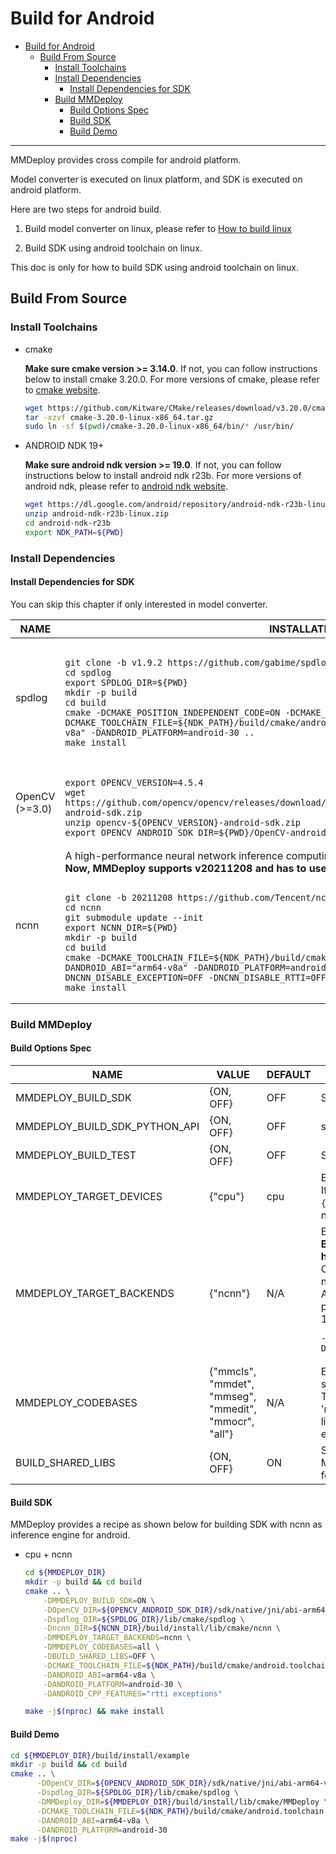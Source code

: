 # Build for Android

- [Build for Android](#build-for-android)
  - [Build From Source](#build-from-source)
    - [Install Toolchains](#install-toolchains)
    - [Install Dependencies](#install-dependencies)
      - [Install Dependencies for SDK](#install-dependencies-for-sdk)
    - [Build MMDeploy](#build-mmdeploy)
      - [Build Options Spec](#build-options-spec)
      - [Build SDK](#build-sdk)
      - [Build Demo](#build-demo)

---
MMDeploy provides cross compile for android platform.

Model converter is executed on linux platform, and SDK is executed on android platform.

Here are two steps for android build.

1. Build model converter on linux, please refer to [How to build linux](./linux.md)

2. Build SDK using android toolchain on linux.

This doc is only for how to build SDK using android toolchain on linux.

## Build From Source

### Install Toolchains

- cmake

    **Make sure cmake version >= 3.14.0**. If not, you can follow instructions below to install cmake 3.20.0. For more versions of cmake, please refer to [cmake website](https://cmake.org/install).

    ```bash
    wget https://github.com/Kitware/CMake/releases/download/v3.20.0/cmake-3.20.0-linux-x86_64.tar.gz
    tar -xzvf cmake-3.20.0-linux-x86_64.tar.gz
    sudo ln -sf $(pwd)/cmake-3.20.0-linux-x86_64/bin/* /usr/bin/
    ```

- ANDROID NDK 19+

    **Make sure android ndk version >= 19.0**. If not, you can follow instructions below to install android ndk r23b. For more versions of android ndk, please refer to [android ndk website](https://developer.android.com/ndk/downloads).

    ```bash
    wget https://dl.google.com/android/repository/android-ndk-r23b-linux.zip
    unzip android-ndk-r23b-linux.zip
    cd android-ndk-r23b
    export NDK_PATH=${PWD}
    ```

### Install Dependencies

#### Install Dependencies for SDK

You can skip this chapter if only interested in model converter.
<table>
<thead>
  <tr>
    <th>NAME </th>
    <th>INSTALLATION </th>
  </tr>
</thead>
<tbody>
  <tr>
    <td>spdlog </td>
    <td>
<pre><code>
git clone -b v1.9.2 https://github.com/gabime/spdlog.git
cd spdlog
export SPDLOG_DIR=${PWD}
mkdir -p build
cd build
cmake -DCMAKE_POSITION_INDEPENDENT_CODE=ON -DCMAKE_INSTALL_PREFIX=${SPDLOG_DIR} -DCMAKE_TOOLCHAIN_FILE=${NDK_PATH}/build/cmake/android.toolchain.cmake -DANDROID_ABI="arm64-v8a" -DANDROID_PLATFORM=android-30 ..
make install
</code></pre>
   </td>
  </tr>
  <tr>
    <td>OpenCV<br>(>=3.0) </td>
    <td>
<pre><code>
export OPENCV_VERSION=4.5.4
wget https://github.com/opencv/opencv/releases/download/${OPENCV_VERSION}/opencv-${OPENCV_VERSION}-android-sdk.zip
unzip opencv-${OPENCV_VERSION}-android-sdk.zip
export OPENCV_ANDROID_SDK_DIR=${PWD}/OpenCV-android-sdk
</code></pre>
    </td>

  </tr>
  <tr>
    <td>ncnn </td>
    <td>A high-performance neural network inference computing framework supporting for android.</br>
  <b> Now, MMDeploy supports v20211208 and has to use <code>git clone</code> to download it.</b><br>
<pre><code>
git clone -b 20211208 https://github.com/Tencent/ncnn.git
cd ncnn
git submodule update --init
export NCNN_DIR=${PWD}
mkdir -p build
cd build
cmake -DCMAKE_TOOLCHAIN_FILE=${NDK_PATH}/build/cmake/android.toolchain.cmake -DANDROID_ABI="arm64-v8a" -DANDROID_PLATFORM=android-30 -DNCNN_VULKAN=ON -DNCNN_DISABLE_EXCEPTION=OFF -DNCNN_DISABLE_RTTI=OFF ..
make install
</code></pre>
   </td>
  </tr>
</tbody>
</table>

### Build MMDeploy
#### Build Options Spec
<table>
<thead>
  <tr>
    <th>NAME</th>
    <th>VALUE</th>
    <th>DEFAULT</th>
    <th>REMARK</th>
  </tr>
</thead>
<tbody>
  <tr>
    <td>MMDEPLOY_BUILD_SDK</td>
    <td>{ON, OFF}</td>
    <td>OFF</td>
    <td>Switch to build MMDeploy SDK</td>
  </tr>
  <tr>
    <td>MMDEPLOY_BUILD_SDK_PYTHON_API</td>
    <td>{ON, OFF}</td>
    <td>OFF</td>
    <td>switch to build MMDeploy SDK python package</td>
  </tr>
  <tr>
    <td>MMDEPLOY_BUILD_TEST</td>
    <td>{ON, OFF}</td>
    <td>OFF</td>
    <td>Switch to build MMDeploy SDK unittest cases</td>
  </tr>
  <tr>
    <td>MMDEPLOY_TARGET_DEVICES</td>
    <td>{"cpu"}</td>
    <td>cpu</td>
    <td>Enable target device. <br>If you want use ncnn vulkan accelerate, you still fill <code>{"cpu"}</code> here. Because, vulkan accelerate is only for ncnn net. The other part of inference is still using cpu.</td>
  </tr>
  <tr>
    <td>MMDEPLOY_TARGET_BACKENDS</td>
    <td>{"ncnn"}</td>
    <td>N/A</td>
    <td>Enabling inference engine. <br><b>By default, no target inference engine is set, since it highly depends on the use case.</b><br> Only ncnn backend is supported for android platform now.<br>
    After specifying the inference engine, it's package path has to be passed to cmake as follows, <br>
    1. <b>ncnn</b>: ncnn. <code>ncnn_DIR</code> is needed.
<pre><code>-Dncnn_DIR=${NCNN_DIR}/build/install/lib/cmake/ncnn</code></pre>
   </td>
  </tr>
  <tr>
    <td>MMDEPLOY_CODEBASES</td>
    <td>{"mmcls", "mmdet", "mmseg", "mmedit", "mmocr", "all"}</td>
    <td>N/A</td>
    <td>Enable codebase's postprocess modules. It MUST be set by a semicolon separated list of codebase names. The currently supported codebases are 'mmcls', 'mmdet', 'mmedit', 'mmseg', 'mmocr'. Instead of listing them one by one, you can also pass <code>all</code> to enable them all, i.e., <code>-DMMDEPLOY_CODEBASES=all</code></td>
  </tr>
  <tr>
    <td>BUILD_SHARED_LIBS</td>
    <td>{ON, OFF}</td>
    <td>ON</td>
    <td>Switch to build shared library or static library of MMDeploy SDK. Now you should build static library for android. Bug will be fixed soon.</td>
  </tr>
</tbody>
</table>

#### Build SDK
MMDeploy provides a recipe as shown below for building SDK with ncnn as inference engine for android.

- cpu + ncnn
  ```Bash
  cd ${MMDEPLOY_DIR}
  mkdir -p build && cd build
  cmake .. \
      -DMMDEPLOY_BUILD_SDK=ON \
      -DOpenCV_DIR=${OPENCV_ANDROID_SDK_DIR}/sdk/native/jni/abi-arm64-v8a \
      -Dspdlog_DIR=${SPDLOG_DIR}/lib/cmake/spdlog \
      -Dncnn_DIR=${NCNN_DIR}/build/install/lib/cmake/ncnn \
      -DMMDEPLOY_TARGET_BACKENDS=ncnn \
      -DMMDEPLOY_CODEBASES=all \
      -DBUILD_SHARED_LIBS=OFF \
      -DCMAKE_TOOLCHAIN_FILE=${NDK_PATH}/build/cmake/android.toolchain.cmake \
      -DANDROID_ABI=arm64-v8a \
      -DANDROID_PLATFORM=android-30 \
      -DANDROID_CPP_FEATURES="rtti exceptions"

  make -j$(nproc) && make install
  ```

#### Build Demo

```Bash
cd ${MMDEPLOY_DIR}/build/install/example
mkdir -p build && cd build
cmake .. \
      -DOpenCV_DIR=${OPENCV_ANDROID_SDK_DIR}/sdk/native/jni/abi-arm64-v8a \
      -Dspdlog_DIR=${SPDLOG_DIR}/lib/cmake/spdlog \
      -DMMDeploy_DIR=${MMDEPLOY_DIR}/build/install/lib/cmake/MMDeploy \
      -DCMAKE_TOOLCHAIN_FILE=${NDK_PATH}/build/cmake/android.toolchain.cmake \
      -DANDROID_ABI=arm64-v8a \
      -DANDROID_PLATFORM=android-30
make -j$(nproc)
```
